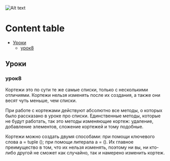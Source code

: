 ![Alt text](learn_python/pylogo.png?raw=true "Title")
# Content table # 
- [Уроки](#Уроки)
    - [урок8](#урок8)

## Уроки ##
### урок8 ###

Кортежи это по сути те же самые списки, только с несколькими отличиями. Кортежи нельзя изменять после их создания, а также они весят чуть меньше, чем списки.

При работе с кортежами действуют абсолютно все методы, о которых было рассказано в уроке про списки. Единственные методы, которые не будут работать, так это методы изменяющие кортеж: удаление, добавление элементов, сложение кортежей и тому подобные.

Кортежи можно создать двумя способами:
при помощи ключевого слова a = tuple ();
при помощи литерала a = ().
Их главное преимущество в том, что их нельзя изменять, поэтому ни вы, ни кто-либо другой не сможет как случайно, так и намерено изменить кортеж.


